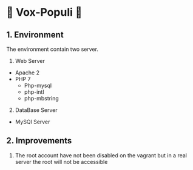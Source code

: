 # :cake: Vox-Populi :cake:

## 1. Environment

The environment contain two server.

1. Web Server
  - Apache 2
  - PHP 7
    - Php-mysql
    - php-intl
    - php-mbstring
2. DataBase Server
  - MySQl Server

## 2. Improvements

1. The root account have not been disabled on the vagrant but in a real server the root will not be accessible
